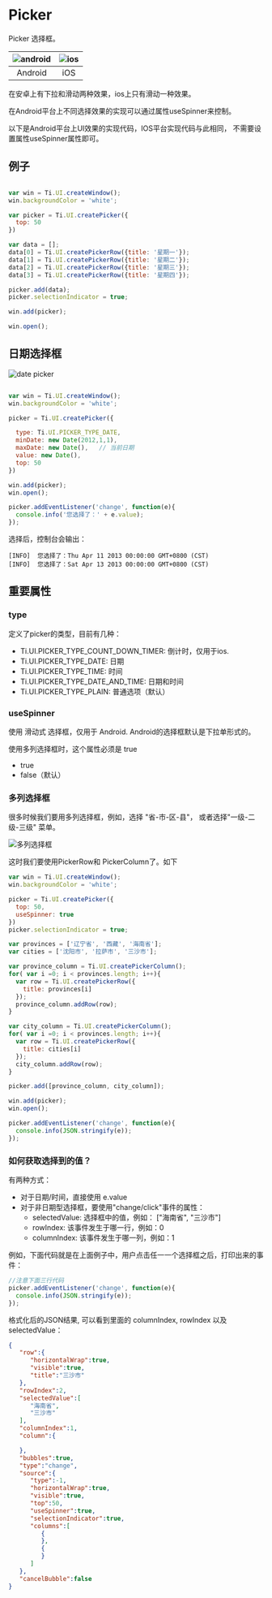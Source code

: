 # Picker

Picker 选择框。

![android](/images/ui_picker_android.gif) | ![ios](/images/ui_picker_ios.gif)
:---:|:---:
Android | iOS

在安卓上有下拉和滑动两种效果，ios上只有滑动一种效果。

在Android平台上不同选择效果的实现可以通过属性useSpinner来控制。

以下是Android平台上UI效果的实现代码，IOS平台实现代码与此相同，
不需要设置属性useSpinner属性即可。

## 例子

```js

var win = Ti.UI.createWindow();
win.backgroundColor = 'white';

var picker = Ti.UI.createPicker({
  top: 50
})

var data = [];
data[0] = Ti.UI.createPickerRow({title: '星期一'});
data[1] = Ti.UI.createPickerRow({title: '星期二'});
data[2] = Ti.UI.createPickerRow({title: '星期三'});
data[3] = Ti.UI.createPickerRow({title: '星期四'});

picker.add(data);
picker.selectionIndicator = true;

win.add(picker);

win.open();

```

## 日期选择框

![date picker](/images/ui_picker_date.png)

```js

var win = Ti.UI.createWindow();
win.backgroundColor = 'white';

picker = Ti.UI.createPicker({

  type: Ti.UI.PICKER_TYPE_DATE,
  minDate: new Date(2012,1,1),
  maxDate: new Date(),   // 当前日期
  value: new Date(),
  top: 50
})

win.add(picker);
win.open();

picker.addEventListener('change', function(e){
  console.info('您选择了：' + e.value);
});

```

选择后，控制台会输出：

```
[INFO]  您选择了：Thu Apr 11 2013 00:00:00 GMT+0800 (CST)
[INFO]  您选择了：Sat Apr 13 2013 00:00:00 GMT+0800 (CST)
```

## 重要属性

### type

定义了picker的类型，目前有几种：

- Ti.UI.PICKER_TYPE_COUNT_DOWN_TIMER: 倒计时，仅用于ios.
- Ti.UI.PICKER_TYPE_DATE: 日期
- Ti.UI.PICKER_TYPE_TIME: 时间
- Ti.UI.PICKER_TYPE_DATE_AND_TIME: 日期和时间
- Ti.UI.PICKER_TYPE_PLAIN: 普通选项（默认）

### useSpinner

使用 滑动式 选择框，仅用于 Android.  Android的选择框默认是下拉单形式的。

使用多列选择框时，这个属性必须是 true

- true
- false（默认）

### 多列选择框

很多时候我们要用多列选择框，例如，选择 "省-市-区-县"，
或者选择"一级-二级-三级" 菜单。

![多列选择框](/images/ui_picker_multiple_columns.png)

这时我们要使用PickerRow和 PickerColumn了。如下

```js
var win = Ti.UI.createWindow();
win.backgroundColor = 'white';

picker = Ti.UI.createPicker({
  top: 50,
  useSpinner: true
})
picker.selectionIndicator = true;

var provinces = ['辽宁省', '西藏', '海南省'];
var cities = ['沈阳市', '拉萨市', '三沙市'];

var province_column = Ti.UI.createPickerColumn();
for( var i =0; i < provinces.length; i++){
  var row = Ti.UI.createPickerRow({
    title: provinces[i]
  });
  province_column.addRow(row);
}

var city_column = Ti.UI.createPickerColumn();
for( var i =0; i < provinces.length; i++){
  var row = Ti.UI.createPickerRow({
    title: cities[i]
  });
  city_column.addRow(row);
}

picker.add([province_column, city_column]);

win.add(picker);
win.open();

picker.addEventListener('change', function(e){
  console.info(JSON.stringify(e));
});
```

### 如何获取选择到的值？

有两种方式：

- 对于日期/时间，直接使用 e.value
- 对于非日期型选择框，要使用"change/click"事件的属性：
  - selectedValue: 选择框中的值，例如： ["海南省", "三沙市"]
  - rowIndex: 该事件发生于哪一行，例如：0
  - columnIndex: 该事件发生于哪一列，例如：1

例如，下面代码就是在上面例子中，用户点击任一一个选择框之后，打印出来的事件：

```js
//注意下面三行代码
picker.addEventListener('change', function(e){
  console.info(JSON.stringify(e));
});
```

格式化后的JSON结果, 可以看到里面的 columnIndex, rowIndex 以及 selectedValue：

```json
{
   "row":{
      "horizontalWrap":true,
      "visible":true,
      "title":"三沙市"
   },
   "rowIndex":2,
   "selectedValue":[
      "海南省",
      "三沙市"
   ],
   "columnIndex":1,
   "column":{

   },
   "bubbles":true,
   "type":"change",
   "source":{
      "type":-1,
      "horizontalWrap":true,
      "visible":true,
      "top":50,
      "useSpinner":true,
      "selectionIndicator":true,
      "columns":[
         {
         },
         {
         }
      ]
   },
   "cancelBubble":false
}
```
